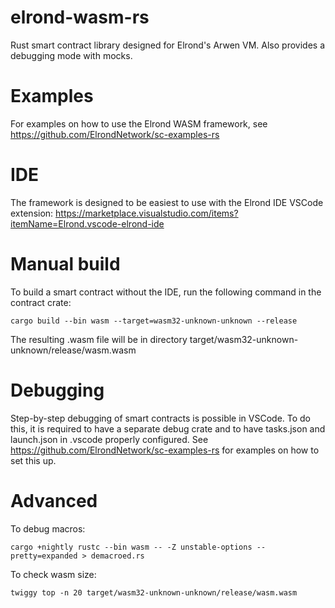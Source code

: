 # elrond-wasm-rs

Rust smart contract library designed for Elrond's Arwen VM. Also provides a debugging mode with mocks.

# Examples

For examples on how to use the Elrond WASM framework, see https://github.com/ElrondNetwork/sc-examples-rs

# IDE

The framework is designed to be easiest to use with the Elrond IDE VSCode extension: https://marketplace.visualstudio.com/items?itemName=Elrond.vscode-elrond-ide

# Manual build

To build a smart contract without the IDE, run the following command in the contract crate:
```
cargo build --bin wasm --target=wasm32-unknown-unknown --release
```

The resulting .wasm file will be in directory target/wasm32-unknown-unknown/release/wasm.wasm

# Debugging

Step-by-step debugging of smart contracts is possible in VSCode. To do this, it is required to have a separate debug crate and to have tasks.json and launch.json in .vscode properly configured. See https://github.com/ElrondNetwork/sc-examples-rs for examples on how to set this up. 

# Advanced

To debug macros:
```
cargo +nightly rustc --bin wasm -- -Z unstable-options --pretty=expanded > demacroed.rs
```

To check wasm size:
```
twiggy top -n 20 target/wasm32-unknown-unknown/release/wasm.wasm
```